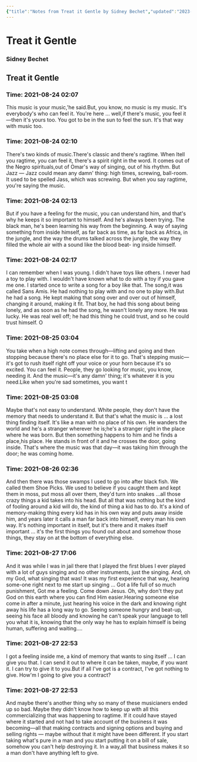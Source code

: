 ```yaml
---
{"title":"Notes from Treat it Gentle by Sidney Bechet","updated":"2023-01-30T23:48:01+06:00","created":"2021-08-28T06:01:35+06:00","dg-publish":true,"dg-note-icon":"stone","tags":["history","autobiography","jazz","music","american","reading-note"],"permalink":"/reading/notes-and-highlights/treat-it-gentle-by-sidney-bechet/","dgPassFrontmatter":true,"noteIcon":"stone"}
---
```


# Treat it Gentle
### Sidney Bechet

## Treat it Gentle


### Time: 2021-08-24 02:07
This music is your music,'he said.But, you know, no music is my music. It's everybody's who can feel it. You're here … well,if there's music, you feel it—then it's yours too. You got to be in the sun to feel the sun. It's that way with music too.


### Time: 2021-08-24 02:10
There's two kinds of music.There's classic and there's ragtime. When Itell you ragtime, you can feel it, there's a spirit right in the word. It comes out of the Negro spirituals,out of Omar's way of singing, out of his rhythm. But Jazz — Jazz could mean any damn' thing: high times, screwing, ball-room. It used to be spelled Jass, which was screwing. But when you say ragtime, you're saying the music.


### Time: 2021-08-24 02:13
But if you have a feeling for the music, you can understand him, and that's why he keeps it so important to himself. And he's always been trying. The black man, he's been learning his way from the beginning. A way of saying something from inside himself, as far back as time, as far back as Africa, in the jungle, and the way the drums talked across the jungle, the way they filled the whole air with a sound like the blood beat- ing inside himself.


### Time: 2021-08-24 02:17
I can remember when I was young. I didn't have toys like others. I never had a toy to play with. I wouldn't have known what to do with a toy if you gave me one. I started once to write a song for a boy like that. The song,it was called Sans Amis. He had nothing to play with and no one to play with.But he had a song. He kept making that song over and over out of himself, changing it around, making it fit. That boy, he had this song about being lonely, and as soon as he had the song, he wasn't lonely any more. He was lucky. He was real well off; he had this thing he could trust, and so he could trust himself. O


### Time: 2021-08-25 03:04
You take when a high note comes through—lifting and going and then stopping because there's no place else for it to go. That's stepping music—it's got to rush itself right off your voice or your horn because it's so excited. You can feel it. People, they go looking for music, you know, needing it. And the music—it's any damn' thing; it's whatever it is you need.Like when you're sad sometimes, you want t


### Time: 2021-08-25 03:08
Maybe that's not easy to understand. White people, they don't have the memory that needs to understand it. But that's what the music is … a lost thing finding itself. It's like a man with no place of his own. He wanders the world and he's a stranger wherever he is;he's a stranger right in the place where he was born. But then something happens to him and he finds a place,his place. He stands in front of it and he crosses the door, going inside. That's where the music was that day—it was taking him through the door; he was coming home.


### Time: 2021-08-26 02:36
And then there was those swamps I used to go into after black fish. We called them Shoe Picks. We used to believe if you caught them and kept them in moss, put moss all over them, they'd turn into snakes …all those crazy things a kid takes into his head. But all that was nothing but the kind of fooling around a kid will do, the kind of thing a kid has to do. It's a kind of memory-making thing every kid has in his own way and puts away inside him, and years later it calls a man far back into himself, every man his own way. It's nothing important in itself, but it's there and it makes itself important … it's the first things you found out about and somehow those things, they stay on at the bottom of everything else.


### Time: 2021-08-27 17:06
And it was while I was in jail there that I played the first blues I ever played with a lot of guys singing and no other instruments, just the singing. And, oh my God, what singing that was! It was my first experience that way, hearing some-one right next to me start up singing … Got a life full of so much punishment, Got me a feeling. Come down Jesus. Oh, why don't they put God on this earth where you can find Him easier.Hearing someone else come in after a minute, just hearing his voice in the dark and knowing right away his life has a long way to go. Seeing someone hungry and beat-up, seeing his face all bloody and knowing he can't speak your language to tell you what it is, knowing that the only way he has to explain himself is being human, suffering and waiting….


### Time: 2021-08-27 22:53
I got a feeling inside me, a kind of memory that wants to sing itself … I can give you that. I can send it out to where it can be taken, maybe, if you want it. I can try to give it to you.But if all I've got is a contract, I've got nothing to give. How'm I going to give you a contract?


### Time: 2021-08-27 22:53
And maybe there's another thing why so many of these musicianers ended up so bad. Maybe they didn't know how to keep up with all this commercializing that was happening to ragtime. If it could have stayed where it started and not had to take account of the business it was becoming—all that making contracts and signing options and buying and selling rights — maybe without that it might have been different. If you start taking what's pure in a man and you start putting it on a bill of sale, somehow you can't help destroying it. In a way,all that business makes it so a man don't have anything left to give.



